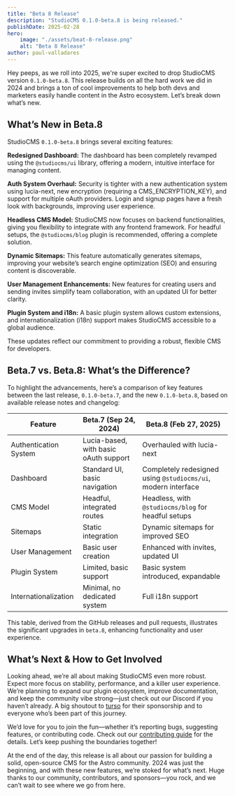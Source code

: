 ```yaml
---
title: "Beta 8 Release"
description: "StudioCMS 0.1.0-beta.8 is being released."
publishDate: 2025-02-28
hero: 
    image: "./assets/beat-8-release.png"
    alt: "Beta 8 Release"
author: paul-valladares
---
```


Hey peeps, as we roll into 2025, we're super excited to drop StudioCMS version `0.1.0-beta.8`. This release builds on all the hard work we did in 2024 and brings a ton of cool improvements to help both devs and marketers easily handle content in the Astro ecosystem. Let’s break down what’s new.

## What’s New in Beta.8

StudioCMS `0.1.0-beta.8` brings several exciting features:

**Redesigned Dashboard:** The dashboard has been completely revamped using the `@studiocms/ui` library, offering a modern, intuitive interface for managing content.

**Auth System Overhaul:** Security is tighter with a new authentication system using lucia-next, new encryption (requiring a CMS_ENCRYPTION_KEY), and support for multiple oAuth providers. Login and signup pages have a fresh look with backgrounds, improving user experience.

**Headless CMS Model:** StudioCMS now focuses on backend functionalities, giving you flexibility to integrate with any frontend framework. For headful setups, the `@studiocms/blog` plugin is recommended, offering a complete solution.

**Dynamic Sitemaps:** This feature automatically generates sitemaps, improving your website’s search engine optimization (SEO) and ensuring content is discoverable.

**User Management Enhancements:** New features for creating users and sending invites simplify team collaboration, with an updated UI for better clarity.

**Plugin System and i18n:** A basic plugin system allows custom extensions, and internationalization (i18n) support makes StudioCMS accessible to a global audience.

These updates reflect our commitment to providing a robust, flexible CMS for developers.

## Beta.7 vs. Beta.8: What’s the Difference?

To highlight the advancements, here’s a comparison of key features between the last release, `0.1.0-beta.7`, and the new `0.1.0-beta.8`, based on available release notes and changelog:

| Feature | Beta.7 (Sep 24, 2024) | Beta.8 (Feb 27, 2025) |
| --- | --- | --- |
| Authentication System | Lucia-based, with basic oAuth support | Overhauled with lucia-next |
| Dashboard | Standard UI, basic navigation | Completely redesigned using `@studiocms/ui`, modern interface |
| CMS Model | Headful, integrated routes | Headless, with `@studiocms/blog` for headful setups |
| Sitemaps | Static integration | Dynamic sitemaps for improved SEO |
| User Management | Basic user creation | Enhanced with invites, updated UI |
| Plugin System | Limited, basic support | Basic system introduced, expandable |
| Internationalization | Minimal, no dedicated system | Full i18n support |

This table, derived from the GitHub releases and pull requests, illustrates the significant upgrades in `beta.8`, enhancing functionality and user experience.

## What’s Next & How to Get Involved

Looking ahead, we’re all about making StudioCMS even more robust. Expect more focus on stability, performance, and a killer user experience. We’re planning to expand our plugin ecosystem, improve documentation, and keep the community vibe strong—just check out our Discord if you haven’t already. A big shoutout to [turso](https://turso.tech) for their sponsorship and to everyone who’s been part of this journey.

We’d love for you to join the fun—whether it’s reporting bugs, suggesting features, or contributing code. Check out our [contributing guide](https://github.com/withstudiocms/.github/blob/main/CONTRIBUTING.md) for the details. Let’s keep pushing the boundaries together!

At the end of the day, this release is all about our passion for building a solid, open-source CMS for the Astro community. 2024 was just the beginning, and with these new features, we’re stoked for what’s next. Huge thanks to our community, contributors, and sponsors—you rock, and we can’t wait to see where we go from here.
